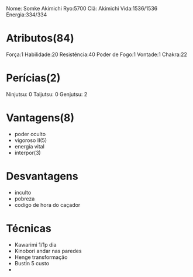 Nome: Somke Akimichi
Ryo:5700
Clã: Akimichi
Vida:1536/1536
Energia:334/334

# Atributos(84)
Força:1
Habilidade:20
Resistência:40
Poder de Fogo:1
Vontade:1
Chakra:22
# Perícias(2)

Ninjutsu: 0 
Taijutsu: 0 
Genjutsu: 2

# Vantagens(8)
- poder oculto
- vigoroso II(5)
- energia vital
- interpor(3)
# Desvantagens
- inculto
- pobreza
- codigo de hora do caçador

# Técnicas
- Kawarimi 1/1p dia
- Kinobori andar nas paredes
- Henge transformação 
- Bustin 5 custo
- 